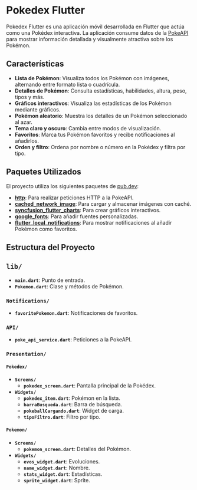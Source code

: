 # Pokedex Flutter

Pokedex Flutter es una aplicación móvil desarrollada en Flutter que actúa como una Pokédex interactiva. La aplicación consume datos de la [PokeAPI](https://pokeapi.co/) para mostrar información detallada y visualmente atractiva sobre los Pokémon.

## Características

- **Lista de Pokémon**: Visualiza todos los Pokémon con imágenes, alternando entre formato lista o cuadrícula.
- **Detalles de Pokémon**: Consulta estadísticas, habilidades, altura, peso, tipos y más.
- **Gráficos interactivos**: Visualiza las estadísticas de los Pokémon mediante gráficos.
- **Pokémon aleatorio**: Muestra los detalles de un Pokémon seleccionado al azar.
- **Tema claro y oscuro**: Cambia entre modos de visualización.
- **Favoritos**: Marca tus Pokémon favoritos y recibe notificaciones al añadirlos.
- **Orden y filtro**: Ordena por nombre o número en la Pokédex y filtra por tipo.

## Paquetes Utilizados

El proyecto utiliza los siguientes paquetes de [pub.dev](https://pub.dev):

- **[http](https://pub.dev/packages/http)**: Para realizar peticiones HTTP a la PokeAPI.
- **[cached_network_image](https://pub.dev/packages/cached_network_image)**: Para cargar y almacenar imágenes con caché.
- **[syncfusion_flutter_charts](https://pub.dev/packages/syncfusion_flutter_charts)**: Para crear gráficos interactivos.
- **[google_fonts](https://pub.dev/packages/google_fonts)**: Para añadir fuentes personalizadas.
- **[flutter_local_notifications](https://pub.dev/packages/flutter_local_notifications)**: Para mostrar notificaciones al añadir Pokémon como favoritos.

## Estructura del Proyecto
## `lib/`
- **`main.dart`**: Punto de entrada.
- **`Pokemon.dart`**: Clase y métodos de Pokémon.

### `Notifications/`
- **`favoritePokemon.dart`**: Notificaciones de favoritos.

### `API/`
- **`poke_api_service.dart`**: Peticiones a la PokeAPI.

### `Presentation/`

#### `Pokedex/`
- **`Screens/`**
  - **`pokedex_screen.dart`**: Pantalla principal de la Pokédex.
- **`Widgets/`**
  - **`pokedex_item.dart`**: Pokémon en la lista.
  - **`barraBusqueda.dart`**: Barra de búsqueda.
  - **`pokeballCargando.dart`**: Widget de carga.
  - **`tipoFiltro.dart`**: Filtro por tipo.

#### `Pokemon/`
- **`Screens/`**
  - **`pokemon_screen.dart`**: Detalles del Pokémon.
- **`Widgets/`**
  - **`evos_widget.dart`**: Evoluciones.
  - **`name_widget.dart`**: Nombre.
  - **`stats_widget.dart`**: Estadísticas.
  - **`sprite_widget.dart`**: Sprite.


